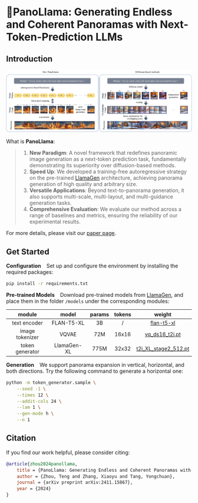 # 🦙PanoLlama: Generating Endless and Coherent Panoramas with Next-Token-Prediction LLMs

## Introduction

![intro](docs/intro.png)

What is **PanoLlama**:

> 1. **New Paradigm**: A novel framework that redefines panoramic image generation as a next-token prediction task, fundamentally demonstrating its superiority over diffusion-based methods.
> 2. **Speed Up**: We developed a training-free autoregressive strategy on the pre-trained [LlamaGen](https://arxiv.org/abs/2406.06525) architecture, achieving panorama generation of high quality and arbitrary size.
> 3. **Versatile Applications**: Beyond text-to-panorama generation, it also supports multi-scale, multi-layout, and multi-guidance generation tasks.
> 4. **Comprehensive Evaluation**: We evaluate our method across a range of baselines and metrics, ensuring the reliability of our experimental results.

For more details, please visit our [paper page](https://arxiv.org/abs/2411.15867).

## Get Started

**Configuration** &ensp; Set up and configure the environment by installing the required packages:

```bash
pip install -r requirements.txt
```

**Pre-trained Models** &ensp; Download pre-trained models from [LlamaGen](https://github.com/FoundationVision/LlamaGen), and place them in the folder `/models` under the corresponding modules:

|     module      |    model    | params | tokens |                                                 weight                                                 |
|:---------------:|:-----------:|:------:|:------:|:------------------------------------------------------------------------------------------------------:|
|  text encoder   | FLAN-T5-XL  |   3B   |   /    |                    [flan-t5-xl](https://huggingface.co/google/flan-t5-xl/tree/main)                    |
| image tokenizer |    VQVAE    |  72M   | 16x16  |       [vq_ds16_t2i.pt](https://huggingface.co/peizesun/llamagen_t2i/resolve/main/vq_ds16_t2i.pt)       |
| token generator | LlamaGen-XL |  775M  | 32x32  | [t2i_XL_stage2_512.pt](https://huggingface.co/peizesun/llamagen_t2i/resolve/main/t2i_XL_stage2_512.pt) |

**Generation** &ensp; We support panorama expansion in vertical, horizontal, and both directions. Try the following command to generate a horizontal one:

```bash
python -m token_generator.sample \
    --seed -1 \
    --times 12 \
    --addit-cols 24 \
    --lam 1 \
    --gen-mode h \
    --n 1
```

## Citation

If you find our work helpful, please consider citing:

```bibtex
@article{zhou2024panollama,
    title = {PanoLlama: Generating Endless and Coherent Panoramas with Next-Token-Prediction LLMs},
    author = {Zhou, Teng and Zhang, Xiaoyu and Tang, Yongchuan},
    journal = {arXiv preprint arXiv:2411.15867},
    year = {2024}
}
```